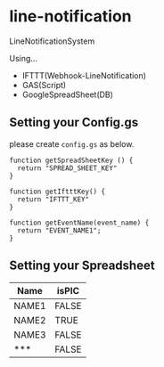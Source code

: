 # line-notification

LineNotificationSystem

Using...

- IFTTT(Webhook-LineNotification) 
- GAS(Script)
- GoogleSpreadSheet(DB)

## Setting your Config.gs

please create `config.gs` as below.

```
function getSpreadSheetKey () {
  return "SPREAD_SHEET_KEY"
}

function getIftttKey() {
  return "IFTTT_KEY"
}

function getEventName(event_name) {
  return "EVENT_NAME1";
}
```
## Setting your Spreadsheet

| Name | isPIC | 
| -- | -- | 
| NAME1 | FALSE | 
| NAME2 | TRUE |
| NAME3 | FALSE |
| *** | FALSE |

